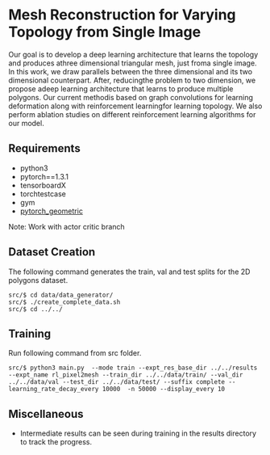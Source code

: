 # Mesh Reconstruction for Varying Topology from Single Image

Our goal is to develop a deep learning architecture that learns the topology and produces athree  dimensional  triangular  mesh,  just  froma  single  image.   In  this  work,  we  draw  parallels  between  the  three  dimensional  and  its two dimensional counterpart.  After, reducingthe problem to two dimension,  we propose adeep  learning  architecture  that  learns  to  produce multiple polygons.  Our current methodis based on graph convolutions for learning deformation  along  with  reinforcement  learningfor learning topology.  We also perform ablation studies on different reinforcement learning algorithms for our model.

<!-- [Project Report](docs/report.pdf) -->


## Requirements
* python3
* pytorch==1.3.1
* tensorboardX
* torchtestcase
* gym
* [pytorch_geometric](https://github.com/rusty1s/pytorch_geometric)


Note: Work with actor critic branch

## Dataset Creation
The following command generates the train, val and test splits for the 2D polygons dataset.
```
src/$ cd data/data_generator/
src/$ ./create_complete_data.sh
src/$ cd ../../
```

## Training
Run following command from src folder.

```
src/$ python3 main.py  --mode train --expt_res_base_dir ../../results --expt_name rl_pixel2mesh --train_dir ../../data/train/ --val_dir ../../data/val --test_dir ../../data/test/ --suffix complete --learning_rate_decay_every 10000  -n 50000 --display_every 10
```

<!-- ## Testing
```
src/$ python3 main.py  --mode eval --expt_res_base_dir ../../results --expt_name rl_pixel2mesh --train_dir ../../data/train --val_dir ../../data/val --test_dir ../../data/test --suffix complete --display_every 10
```
 -->
## Miscellaneous
* Intermediate results can be seen during training in the results directory to track the progress.